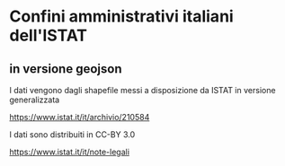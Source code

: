 # Confini amministrativi italiani dell'ISTAT
## in versione geojson

I dati vengono dagli shapefile messi a disposizione da ISTAT in versione generalizzata

https://www.istat.it/it/archivio/210584
 
I dati sono distribuiti in CC-BY 3.0

https://www.istat.it/it/note-legali
